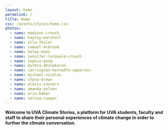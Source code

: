 ```yaml
---
layout: home
permalink: /
title: Home
css: /assets/styles/home.css
photos:
  - name: madison-crouch
  - name: hayley-marshall
  - name: ella-fesler
  - name: samuel-mcbroom
  - name: haley-dues
  - name: jennifer-locasale-crouch
  - name: sophie-peng
  - name: mithra-dhinakaran
  - name: carrington-kernodle-epperson
  - name: michael-nicklas
  - name: chyna-brown
  - name: alexis-conners
  - name: amanda-nelsen
  - name: erin-baker
  - name: sarina-cooper
---
```

**Welcome to UVA Climate Stories, a platform for UVA students, faculty and staff to share their personal experiences of climate change in order to further the climate conversation.**
